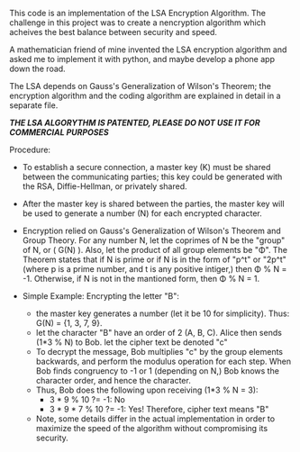 This code is an implementation of the LSA Encryption Algorithm. The challenge in this project was to create a nencryption algorithm which acheives the best balance between security and speed. 

A mathematician friend of mine invented the LSA encryption algorithm and asked me to implement it with python, and maybe develop a phone app down the road. 

The LSA depends on Gauss's Generalization of Wilson's Theorem; the encryption algorithm and the coding algorithm are explained in detail in a separate file. 

***THE LSA ALGORYTHM IS PATENTED, PLEASE DO NOT USE IT FOR COMMERCIAL PURPOSES***

Procedure:
- To establish a secure connection, a master key (K) must be shared between the communicating parties; this key could be generated with     the RSA, Diffie-Hellman, or privately shared. 

- After the master key is shared between the parties, the master key will be used to generate a number (N) for each encrypted character.

- Encryption relied on Gauss's Generalization of Wilson's Theorem and Group Theory. For any number N, let the coprimes of N be the "group"    of N, or ( G(N) ). Also, let the product of all group elements be "Φ". The Theorem states that if N is prime or if N is in the form of "p^t" or        "2p^t" (where p is a prime number, and t is any positive intiger,) then Φ % N = -1. Otherwise, if N is not in the mantioned form, then    Φ % N = 1.

- Simple Example: Encrypting the letter "B":
  - the master key generates a number (let it be 10 for simplicity). Thus:
    G(N) = {1, 3, 7, 9}. 
  - let the character "B" have an order of 2 (A, B, C). Alice then sends (1*3 % N) to Bob. let the cipher text be denoted "c" 
  - To decrypt the message, Bob multiplies "c" by the group elements backwards, and perform the modulus operation for each step. When       Bob finds congruency to -1 or 1 (depending on N,) Bob knows the character order, and hence the character. 
  - Thus, Bob does the following upon receiving  (1*3 % N = 3):
    - 3 * 9 % 10 ?= -1:       No
    - 3 * 9 * 7 % 10 ?= -1:   Yes! Therefore, cipher text means "B"
  - Note, some details differ in the actual implementation in order to maximize the speed of the algorithm without compromising its         security.
